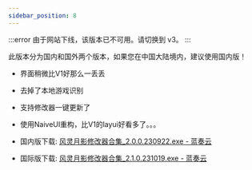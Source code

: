 ```yaml
---
sidebar_position: 8
---
```


:::error
由于网站下线，该版本已不可用。请切换到 v3。
:::

此版本分为国内和国外两个版本，如果您在中国大陆境内，建议使用国内版！

- 界面稍微比V1好那么一丢丢
- 去掉了本地游戏识别
- 支持修改器一键更新了
- 使用NaiveUI重构，比V1的layui好看多了。。。

- 国内版下载: [风灵月影修改器合集\_2.0.0.230922.exe - 蓝奏云](https://biuaxia.lanzouq.com/iqb5I19gzj7i)
- 国际版下载: [风灵月影修改器合集\_2.1.0.231019.exe - 蓝奏云](https://biuaxia.lanzouq.com/i53z01c8sdtc)
